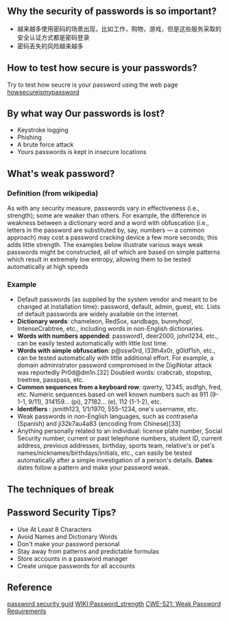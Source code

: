 
## Why the security of passwords is so important?

* 越来越多使用密码的场景出现，比如工作，购物，游戏，但是这些服务采取的安全认证方式都是密码登录
* 密码丢失的风险越来越多


## How to test how secure is your passwords?
Try to test how seucre is your password using the web page [howsecureismypassword](https://howsecureismypassword.net/)

## By what way Our passwords is lost?
* Keystroke logging
* Phishing
* A brute force attack
* Yours passwords is kept in insecure locations

## What's weak password?

### Definition (from wikipedia)
As with any security measure, passwords vary in effectiveness (i.e., strength); some are weaker than others. For example, the difference in weakness between a dictionary word and a word with obfuscation (i.e., letters in the password are substituted by, say, numbers — a common approach) may cost a password cracking device a few more seconds; this adds little strength. The examples below illustrate various ways weak passwords might be constructed, all of which are based on simple patterns which result in extremely low entropy, allowing them to be tested automatically at high speeds

### Example

 - Default passwords (as supplied by the system vendor and meant to be changed at installation time): password, default, admin, guest, etc. Lists of default passwords are widely available on the internet.
 - **Dictionary words**: chameleon, RedSox, sandbags, bunnyhop!, IntenseCrabtree, etc., including words in non-English dictionaries.
 - **Words with numbers appended**: password1, deer2000, john1234, etc., can be easily tested automatically with little lost time.
 - **Words with simple obfuscation**: p@ssw0rd, l33th4x0r, g0ldf1sh, etc., can be tested automatically with little additional effort. For example, a domain administrator password compromised in the DigiNotar attack was reportedly Pr0d@dm1n.[32]
Doubled words: crabcrab, stopstop, treetree, passpass, etc.
 - **Common sequences from a keyboard row**: qwerty, 12345, asdfgh, fred, etc.
Numeric sequences based on well known numbers such as 911 (9-1-1, 9/11), 314159... (pi), 27182... (e), 112 (1-1-2), etc.
 - **Identifiers** : jsmith123, 1/1/1970, 555–1234, one's username, etc.
 - Weak passwords in non-English languages, such as contraseña (Spanish) and ji32k7au4a83 (encoding from Chinese)[33]
 - Anything personally related to an individual: license plate number, Social Security number, current or past telephone numbers, student ID, current address, previous addresses, birthday, sports team, relative's or pet's names/nicknames/birthdays/initials, etc., can easily be tested automatically after a simple investigation of a person's details.
**Dates**: dates follow a pattern and make your password weak.

## The techniques of break

## Password Security Tips?
* Use At Least 8 Characters
* Avoid Names and Dictionary Words
* Don't make your password personal
* Stay away from patterns and predictable formulas
* Store accounts in a password manager
* Create unique passwords for all accounts

## Reference
[password security guid](https://swoopnow.com/password-security-guide/)
[WIKI:Password_strength](https://en.wikipedia.org/wiki/Password_strength)
[CWE-521: Weak Password Requirements](https://cwe.mitre.org/data/definitions/521.html)
